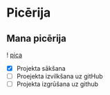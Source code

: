 # Picērija

## Mana picērija

! [pica](https://www.nicepng.com/png/full/68-689198_pizza-download-png-image-meat-pizza-png.png)
- [x] Projekta sākšana
- [ ] Proejekta izvilkšana uz gitHub
- [ ] Projekta izgrūšana uz github
